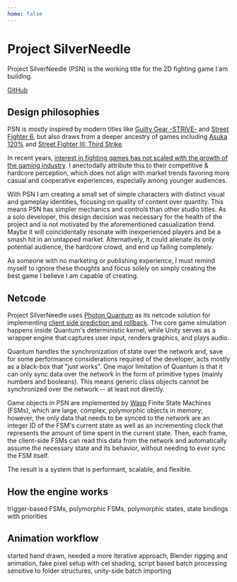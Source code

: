 ```yaml
---
home: false
---
```


# Project SilverNeedle

Project SilverNeedle (PSN) is the working title for the 2D fighting game I am building.

[GitHub](https://github.com/q-0q/ProjectSilverNeedle)

<lite-youtube videoid="i4s9gYyCaEM" params="start=0" />

## Design philosophies

PSN is mostly inspired by modern titles like [Guilty Gear -STRIVE-](https://www.youtube.com/watch?v=Agib6WswixU) and [Street Fighter 6](https://www.youtube.com/watch?v=X-C435HjNhg), but also draws from a deeper ancestry of games including [Asuka 120%](https://www.youtube.com/watch?v=CelJpojAZ8Y) and [Street Fighter III: Third Strike](https://www.youtube.com/watch?v=qjGOUb1JMDY).

In recent years, [interest in fighting games has not scaled with the growth of the gaming industry](https://trends.google.com/trends/explore?date=all&geo=US&q=fighting%20games&hl=en). I anectodally attribute this to their competitive & hardcore perception, which does not align with market trends favoring more casual and cooperative experiences, especially among younger audiences.

With PSN I am creating a small set of simple characters with distinct visual and gameplay identities, focusing on quality of content over quantity. This means PSN has simpler mechanics and controls than other studio titles. As a solo developer, this design decision was necessary for the health of the project and is not motivated by the aforementioned casualization trend. Maybe it will coincidentally resonate with inexperienced players and be a smash hit in an untapped market. Alternatively, it could alienate its only potential audience, the hardcore crowd, and end up failing completely.

As someone with no marketing or publishing experience, I must remind myself to ignore these thoughts and focus solely on simply creating the best game I believe I am capable of creating.

## Netcode

Project SilverNeedle uses [Photon Quantum](https://www.photonengine.com/quantum) as its netcode solution for implementing [client side prediction and rollback](https://www.snapnet.dev/docs/core-concepts/input-delay-vs-rollback/#rollback-client-side-prediction). The core game simulation happens inside Quantum's deterministic kernel, while Unity serves as a wrapper engine that captures user input, renders graphics, and plays audio.

Quantum handles the synchronization of state over the network and, save for some performance considerations required of the developer, acts mostly as a black-box that "just works". One major limitation of Quantum is that it can only sync data over the network in the form of primitive types (mainly numbers and booleans). This means generic class objects cannot be synchronized over the network -- at least not directly.

Game objects in PSN are implemented by [Wasp](../wasp/index.md) Finite State Machines (FSMs), which are large, complex, polymorphic objects in memory; however, the only data that needs to be synced to the network are an integer ID of the FSM's current state as well as an incrementing clock that represents the amount of time spent in the current state. Then, each frame, the client-side FSMs can read this data from the network and automatically assume the necessary state and its behavior, without needing to ever sync the FSM itself.

The result is a system that is performant, scalable, and flexible.

## How the engine works

trigger-based FSMs, polymorphic FSMs, polymorphic states, state bindings with priorities

## Animation workflow

started hand drawn, needed a more iterative approach, Blender rigging and animation, fake pixel setup with cel shading, script based batch processing sensitive to folder structures, unity-side batch importing